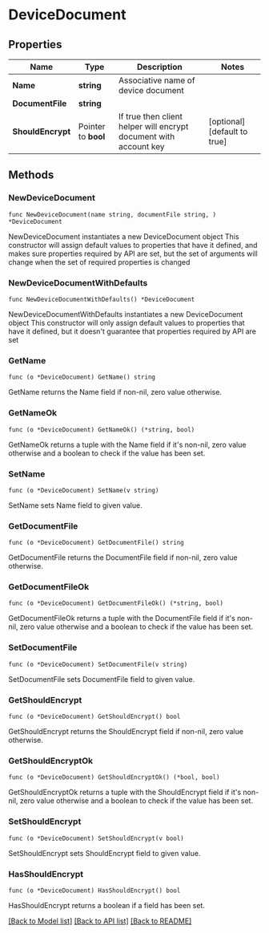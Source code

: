 # DeviceDocument

## Properties

Name | Type | Description | Notes
------------ | ------------- | ------------- | -------------
**Name** | **string** | Associative name of device document | 
**DocumentFile** | **string** |  | 
**ShouldEncrypt** | Pointer to **bool** | If true then client helper will encrypt document with account key | [optional] [default to true]

## Methods

### NewDeviceDocument

`func NewDeviceDocument(name string, documentFile string, ) *DeviceDocument`

NewDeviceDocument instantiates a new DeviceDocument object
This constructor will assign default values to properties that have it defined,
and makes sure properties required by API are set, but the set of arguments
will change when the set of required properties is changed

### NewDeviceDocumentWithDefaults

`func NewDeviceDocumentWithDefaults() *DeviceDocument`

NewDeviceDocumentWithDefaults instantiates a new DeviceDocument object
This constructor will only assign default values to properties that have it defined,
but it doesn't guarantee that properties required by API are set

### GetName

`func (o *DeviceDocument) GetName() string`

GetName returns the Name field if non-nil, zero value otherwise.

### GetNameOk

`func (o *DeviceDocument) GetNameOk() (*string, bool)`

GetNameOk returns a tuple with the Name field if it's non-nil, zero value otherwise
and a boolean to check if the value has been set.

### SetName

`func (o *DeviceDocument) SetName(v string)`

SetName sets Name field to given value.


### GetDocumentFile

`func (o *DeviceDocument) GetDocumentFile() string`

GetDocumentFile returns the DocumentFile field if non-nil, zero value otherwise.

### GetDocumentFileOk

`func (o *DeviceDocument) GetDocumentFileOk() (*string, bool)`

GetDocumentFileOk returns a tuple with the DocumentFile field if it's non-nil, zero value otherwise
and a boolean to check if the value has been set.

### SetDocumentFile

`func (o *DeviceDocument) SetDocumentFile(v string)`

SetDocumentFile sets DocumentFile field to given value.


### GetShouldEncrypt

`func (o *DeviceDocument) GetShouldEncrypt() bool`

GetShouldEncrypt returns the ShouldEncrypt field if non-nil, zero value otherwise.

### GetShouldEncryptOk

`func (o *DeviceDocument) GetShouldEncryptOk() (*bool, bool)`

GetShouldEncryptOk returns a tuple with the ShouldEncrypt field if it's non-nil, zero value otherwise
and a boolean to check if the value has been set.

### SetShouldEncrypt

`func (o *DeviceDocument) SetShouldEncrypt(v bool)`

SetShouldEncrypt sets ShouldEncrypt field to given value.

### HasShouldEncrypt

`func (o *DeviceDocument) HasShouldEncrypt() bool`

HasShouldEncrypt returns a boolean if a field has been set.


[[Back to Model list]](../README.md#documentation-for-models) [[Back to API list]](../README.md#documentation-for-api-endpoints) [[Back to README]](../README.md)


